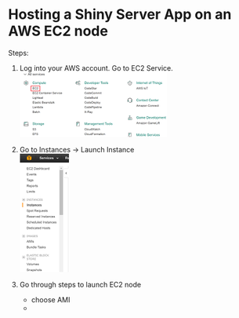 
# Hosting a Shiny Server App on an AWS EC2 node

Steps:  
1) Log into your AWS account.  Go to EC2 Service.  
![alt tag](https://github.com/jeremypmobley/shiny_server_website/blob/master/README_pics/AWS_services.PNG)  
2) Go to Instances -> Launch Instance  
![alt tag](https://github.com/jeremypmobley/shiny_server_website/blob/master/README_pics/AWS_ec2_instances.PNG)
 
3) Go through steps to launch EC2 node   
	* choose AMI  
	* 























